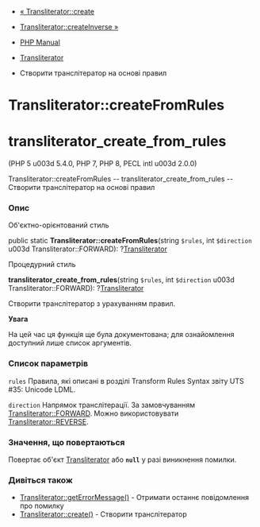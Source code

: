- [« Transliterator::create](transliterator.create.md)
- [Transliterator::createInverse »](transliterator.createinverse.md)

- [PHP Manual](index.md)
- [Transliterator](class.transliterator.md)
- Створити транслітератор на основі правил

# Transliterator::createFromRules

# transliterator_create_from_rules

(PHP 5 u003d 5.4.0, PHP 7, PHP 8, PECL intl u003d 2.0.0)

Transliterator::createFromRules -- transliterator_create_from_rules --
Створити транслітератор на основі правил

### Опис

Об'єктно-орієнтований стиль

public static **Transliterator::createFromRules**(string `$rules`, int
`$direction` u003d Transliterator::FORWARD):
?[Transliterator](class.transliterator.md)

Процедурний стиль

**transliterator_create_from_rules**(string `$rules`, int `$direction` u003d
Transliterator::FORWARD): ?[Transliterator](class.transliterator.md)

Створити транслітератор з урахуванням правил.

**Увага**

На цей час ця функція ще була документована; для
ознайомлення доступний лише список аргументів.

### Список параметрів

`rules`
Правила, які описані в розділі Transform Rules Syntax звіту UTS
#35: Unicode LDML.

`direction`
Напрямок транслітерації. За замовчуванням
[Transliterator::FORWARD](class.transliterator.md#transliterator.constants.forward).
Можно використовувати
[Transliterator::REVERSE](class.transliterator.md#transliterator.constants.reverse).

### Значення, що повертаються

Повертає об'єкт [Transliterator](class.transliterator.md) або
**`null`** у разі виникнення помилки.

### Дивіться також

- [Transliterator::getErrorMessage()](transliterator.geterrormessage.md) -
Отримати останнє повідомлення про помилку
- [Transliterator::create()](transliterator.create.md) - Створити
транслітератор

